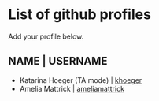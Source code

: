 # List of github profiles
Add your profile below. 

## NAME | USERNAME
- Katarina Hoeger (TA mode) | [khoeger](https://github.com/khoeger)
- Amelia Mattrick | [ameliamattrick](https:github.com/khoeger)
